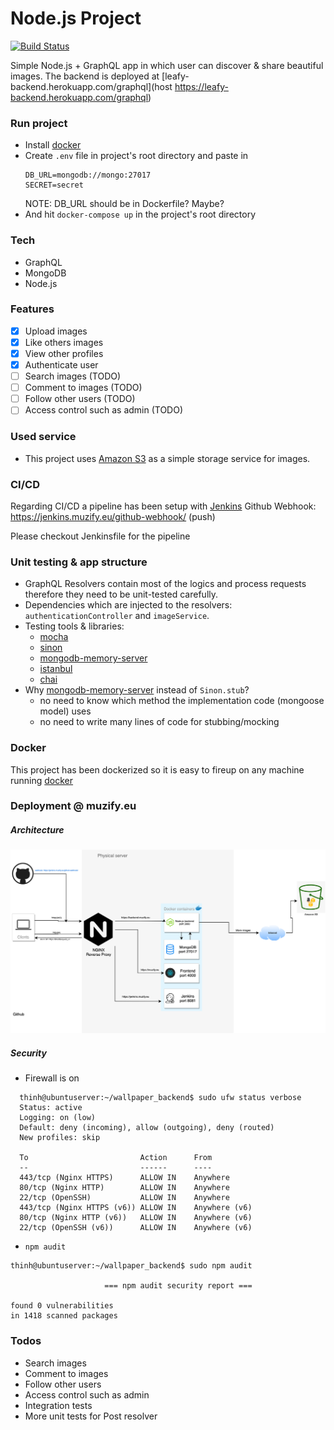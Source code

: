 # Node.js Project

[![Build Status](https://jenkins.muzify.eu/buildStatus/icon?job=wallpaper-nodejs)](https://jenkins.muzify.eu/job/wallpaper-nodejs/)

Simple Node.js + GraphQL app in which user can discover & share beautiful images.
The backend is deployed at [leafy-backend.herokuapp.com/graphql](host
https://leafy-backend.herokuapp.com/graphql)
 
### Run project
 - Install [docker](https://www.docker.com/)
 - Create `.env` file in project's root directory and paste in
    ```
    DB_URL=mongodb://mongo:27017
    SECRET=secret
    ```
    NOTE: DB_URL should be in Dockerfile? Maybe?
 - And hit `docker-compose up` in the project's root directory
 
### Tech
  - GraphQL
  - MongoDB
  - Node.js
 
### Features
- [x] Upload images
- [x] Like others images
- [x] View other profiles
- [x] Authenticate user
- [ ] Search images (TODO)
- [ ] Comment to images (TODO)
- [ ] Follow other users (TODO)
- [ ] Access control such as admin (TODO)
 
### Used service
  - This project uses [Amazon S3](https://aws.amazon.com/s3/) as a simple storage service for images.
 
### CI/CD
Regarding CI/CD a pipeline has been setup with [Jenkins](https://jenkins.muzify.eu)
Github Webhook: https://jenkins.muzify.eu/github-webhook/ (push)

Please checkout Jenkinsfile for the pipeline

### Unit testing & app structure
  - GraphQL Resolvers contain most of the logics and process requests therefore they need to be unit-tested carefully.
  - Dependencies which are injected to the resolvers: `authenticationController` and `imageService`.
  - Testing tools & libraries: 
    - [mocha](https://mochajs.org/)
    - [sinon](https://sinonjs.org/)
    - [mongodb-memory-server](https://www.chaijs.com/)
    - [istanbul](https://istanbul.js.org/)
    - [chai](https://www.chaijs.com/)
  - Why [mongodb-memory-server](https://www.chaijs.com/) instead of `Sinon.stub`?
    - no need to know which method the implementation code (mongoose model) uses
    - no need to write many lines of code for stubbing/mocking
### Docker
This project has been dockerized so it is easy to fireup on any machine running [docker](https://docker.com)

### Deployment @ muzify.eu
##### Architecture
![Architecture](Architecture.png)
##### Security
  -  Firewall is on
  ```
    thinh@ubuntuserver:~/wallpaper_backend$ sudo ufw status verbose
    Status: active
    Logging: on (low)
    Default: deny (incoming), allow (outgoing), deny (routed)
    New profiles: skip
    
    To                         Action      From
    --                         ------      ----
    443/tcp (Nginx HTTPS)      ALLOW IN    Anywhere                  
    80/tcp (Nginx HTTP)        ALLOW IN    Anywhere                  
    22/tcp (OpenSSH)           ALLOW IN    Anywhere                  
    443/tcp (Nginx HTTPS (v6)) ALLOW IN    Anywhere (v6)             
    80/tcp (Nginx HTTP (v6))   ALLOW IN    Anywhere (v6)             
    22/tcp (OpenSSH (v6))      ALLOW IN    Anywhere (v6)     
  ```
  - `npm audit`
  ```
  thinh@ubuntuserver:~/wallpaper_backend$ sudo npm audit
                                                                                
                       === npm audit security report ===                        
                                                                                
found 0 vulnerabilities
 in 1418 scanned packages
  ```

### Todos
  -  Search images
  - Comment to images
  - Follow other users
  - Access control such as admin
  - Integration tests
  - More unit tests for Post resolver
